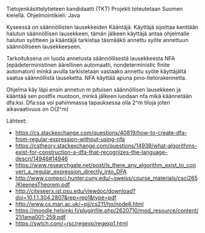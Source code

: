 Tietojenkäsittelytieteen kandidaatti (TKT)
Projekti toteutetaan Suomen kielellä. Ohjelmointikieli: Java

Kyseessä on säännöllisten lausekkeiden Kääntäjä. Käyttäjä sijoittaa kenttään halutun säännöllisen lausekkeen,
tämän jälkeen käyttäjä antaa ohjelmalle halutun syötteen ja kääntäjä tarkistaa täsmääkö annettu syöte annettuun
säännölliseen lausekkeeseen.

Tarkoituksena on luoda annetusta säännöllisestä lausekkeesta NFA (epädeterministinen äärellinen automaatti, 
nondeterministic finite automaton) minkä avulla tarkistetaan vastaako annettu syöte käyttäjältä saatua
säännöllistä lauseketta. NFA käyttää apuna pino-tietorakennetta.

Ohjelma käy läpi ensin annetun m pituisen säännöllisen lausekkeen ja kääntää sen postfix muotoon, minkä jälkeen luodaan nfa mikä käännetään
dfa:ksi. Dfa:ssa voi pahimmassa tapauksessa olla 2^m tiloja joten aikavaativuus on O(2^m)

Lähteet:
* https://cs.stackexchange.com/questions/40819/how-to-create-dfa-from-regular-expression-without-using-nfa
* https://cstheory.stackexchange.com/questions/14939/what-algorithms-exist-for-construction-a-dfa-that-recognizes-the-language-descri/14946#14946
* https://www.researchgate.net/post/Is_there_any_algorithm_exist_to_convert_a_regular_expression_directly_into_DFA
* http://www.compsci.hunter.cuny.edu/~sweiss/course_materials/csci265/KleenesTheorem.pdf
* http://citeseerx.ist.psu.edu/viewdoc/download?doi=10.1.1.304.2807&rep=rep1&type=pdf
* http://www.cs.man.ac.uk/~pjj/cs211/ho/node6.html
* https://moodle.helsinki.fi/pluginfile.php/2620710/mod_resource/content/21/lama001-259.pdf
* https://swtch.com/~rsc/regexp/regexp1.html
